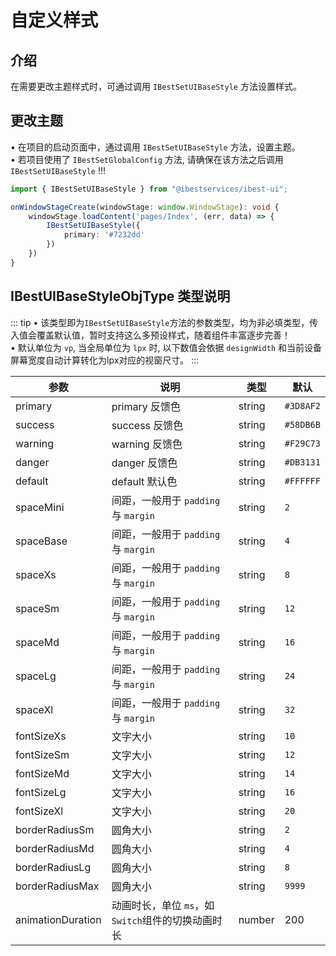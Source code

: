 # 自定义样式

## 介绍

在需要更改主题样式时，可通过调用 `IBestSetUIBaseStyle` 方法设置样式。

## 更改主题

• 在项目的启动页面中，通过调用 `IBestSetUIBaseStyle` 方法，设置主题。   
• 若项目使用了 `IBestSetGlobalConfig` 方法, 请确保在该方法之后调用 `IBestSetUIBaseStyle` !!!

```ts
import { IBestSetUIBaseStyle } from "@ibestservices/ibest-ui";

onWindowStageCreate(windowStage: window.WindowStage): void {
	windowStage.loadContent('pages/Index', (err, data) => {
		IBestSetUIBaseStyle({
			primary: '#7232dd'
		})
	})
}
```

## IBestUIBaseStyleObjType 类型说明

::: tip
• 该类型即为`IBestSetUIBaseStyle`方法的参数类型，均为非必填类型，传入值会覆盖默认值，暂时支持这么多预设样式，随着组件丰富逐步完善！   
• 默认单位为 `vp`, 当全局单位为 `lpx` 时, 以下数值会依据 `designWidth` 和当前设备屏幕宽度自动计算转化为lpx对应的视窗尺寸。
:::

| 参数               | 说明                                 | 类型   | 默认          |
| ----------------- | -------------------------------------| ------| ------------ |
| primary           | primary 反馈色                        | string | `#3D8AF2`   |
| success           | success 反馈色                        | string | `#58DB6B`   |
| warning           | warning 反馈色                        | string | `#F29C73`   |
| danger            | danger 反馈色                         | string | `#DB3131`   |
| default           | default 默认色                        | string | `#FFFFFF`   |
| spaceMini         | 间距，一般用于 `padding` 与 `margin`    | string | `2`         |
| spaceBase         | 间距，一般用于 `padding` 与 `margin`    | string | `4`   	     |
| spaceXs           | 间距，一般用于 `padding` 与 `margin`    | string | `8`         |
| spaceSm           | 间距，一般用于 `padding` 与 `margin`    | string | `12`        |
| spaceMd           | 间距，一般用于 `padding` 与 `margin`    | string | `16`        |
| spaceLg           | 间距，一般用于 `padding` 与 `margin`    | string | `24`        |
| spaceXl           | 间距，一般用于 `padding` 与 `margin`    | string | `32`        |
| fontSizeXs        | 文字大小                               | string | `10`        |
| fontSizeSm        | 文字大小                               | string | `12`        |
| fontSizeMd        | 文字大小                               | string | `14`        |
| fontSizeLg        | 文字大小                               | string | `16`        |
| fontSizeXl        | 文字大小                               | string | `20`        |
| borderRadiusSm    | 圆角大小                               | string | `2`         |
| borderRadiusMd    | 圆角大小                               | string | `4`         |
| borderRadiusLg    | 圆角大小                               | string | `8`         |
| borderRadiusMax   | 圆角大小                               | string | `9999`      |
| animationDuration | 动画时长，单位 `ms`，如`Switch`组件的切换动画时长 | number | 200   |